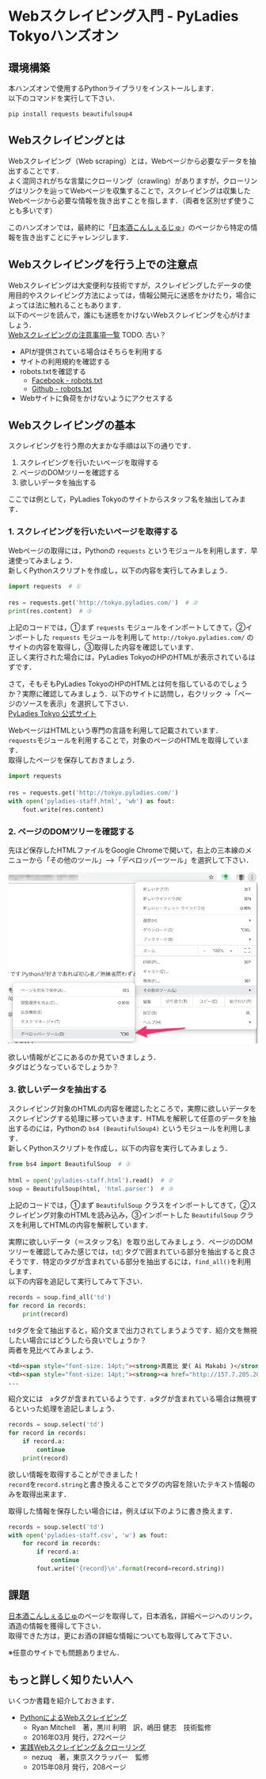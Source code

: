 # Webスクレイピング入門 - PyLadies Tokyoハンズオン

## 環境構築

本ハンズオンで使用するPythonライブラリをインストールします．  
以下のコマンドを実行して下さい．

```
pip install requests beautifulsoup4
```

## Webスクレイピングとは

Webスクレイピング（Web scraping）とは，Webページから必要なデータを抽出することです．  
よく混同されがちな言葉にクローリング（crawling）がありますが，クローリングはリンクを辿ってWebページを収集することで，スクレイピングは収集したWebページから必要な情報を抜き出すことを指します．（両者を区別せず使うことも多いです）

このハンズオンでは，最終的に「[日本酒こんしぇるじゅ](http://www.japan1000.com/sake/brand_list.php)」のページから特定の情報を抜き出すことにチャレンジします．

## Webスクレイピングを行う上での注意点

Webスクレイピングは大変便利な技術ですが，スクレイピングしたデータの使用目的やスクレイピング方法によっては，情報公開元に迷惑をかけたり，場合によっては法に触れることもあります．  
以下のページを読んで，誰にも迷惑をかけないWebスクレイピングを心がけましょう．  
[Webスクレイピングの注意事項一覧](http://qiita.com/nezuq/items/c5e827e1827e7cb29011) TODO. 古い？

- APIが提供されている場合はそちらを利用する
- サイトの利用規約を確認する
- robots.txtを確認する
  - [Facebook - robots.txt](https://www.facebook.com/robots.txt)
  - [Github - robots.txt](https://github.com/robots.txt)
- Webサイトに負荷をかけないようにアクセスする

## Webスクレイピングの基本

スクレイピングを行う際の大まかな手順は以下の通りです．

1. スクレイピングを行いたいページを取得する
2. ページのDOMツリーを確認する
3. 欲しいデータを抽出する

ここでは例として，PyLadies Tokyoのサイトからスタッフ名を抽出してみます．

### 1. スクレイピングを行いたいページを取得する

Webページの取得には，Pythonの `requests` というモジュールを利用します．早速使ってみましょう．  
新しくPythonスクリプトを作成し，以下の内容を実行してみましょう．

```python
import requests  # ①

res = requests.get('http://tokyo.pyladies.com/')  # ②
print(res.content)  # ③
```

上記のコードでは，①まず `requests` モジュールをインポートしてきて，②インポートした `requests` モジュールを利用して `http://tokyo.pyladies.com/` のサイトの内容を取得し，③取得した内容を確認しています．  
正しく実行された場合には，PyLadies TokyoのHPのHTMLが表示されているはずです．

さて，そもそもPyLadies TokyoのHPのHTMLとは何を指しているのでしょうか？実際に確認してみましょう．以下のサイトに訪問し，右クリック ->「ページのソースを表示」を選択して下さい．  
[PyLadies Tokyo 公式サイト](http://tokyo.pyladies.com/)

WebページはHTMLという専門の言語を利用して記載されています．  
`requests`モジュールを利用することで，対象のページのHTMLを取得しています．  
取得したページを保存しておきましょう．

```python
import requests

res = requests.get('http://tokyo.pyladies.com/')
with open('pyladies-staff.html', 'wb') as fout:
    fout.write(res.content)
```

### 2. ページのDOMツリーを確認する

先ほど保存したHTMLファイルをGoogle Chromeで開いて，右上の三本線のメニューから「その他のツール」-->「デベロッパーツール」を選択して下さい．

![](chrome.png)

欲しい情報がどこにあるのか見ていきましょう．  
タグはどうなっているでしょうか？

### 3. 欲しいデータを抽出する

スクレイピング対象のHTMLの内容を確認したところで，実際に欲しいデータをスクレイピングする処理に移っていきます．HTMLを解釈して任意のデータを抽出するのには，Pythonの `bs4 (BeautifulSoup4)` というモジュールを利用します．  
新しくPythonスクリプトを作成し，以下の内容を実行してみましょう．

```python
from bs4 import BeautifulSoup  # ①

html = open('pyladies-staff.html').read()  # ②
soup = BeautifulSoup(html, 'html.parser')  # ③
```

上記のコードでは，①まず `BeautifulSoup` クラスをインポートしてきて，②スクレイピング対象のHTMLを読み込み，③インポートした `BeautifulSoup` クラスを利用してHTMLの内容を解釈しています．

実際に欲しいデータ（＝スタッフ名）を取り出してみましょう．ページのDOMツリーを確認してみた感じでは，`td` タグで囲まれている部分を抽出すると良さそうです．特定のタグが含まれている部分を抽出するには，`find_all()`を利用します．  
以下の内容を追記して実行してみて下さい．

```python
records = soup.find_all('td')
for record in records:
    print(record)
```

`td`タグを全て抽出すると，紹介文まで出力されてしまうようです．紹介文を無視したい場合にはどうしたら良いでしょうか？  
両者を見比べてみましょう．

```html
<td><span style="font-size: 14pt;"><strong>真嘉比 愛( Ai Makabi )</strong></span></td>
<td><span style="font-size: 14pt;"><strong><a href="http://157.7.205.20/wp-content/uploads/2015/10/profile-150x150.png"><img alt="amacbee" class="size-medium wp-image-114 alignleft" height="160" src="http://157.7.205.20/wp-content/uploads/2015/10/profile-150x150.png" width="160"/></a></strong></span>PyLadies Tokyo 代表。株式会社VOYAGE GROUPにて、アドテクノロジー関連のデータ解析業務に従事。著書に「<a href$"http://www.amazon.co.jp/gp/product/4774177075/ref=as_li_tf_tl?ie=UTF8&amp;camp=247&amp;creative=1211&amp;creativeASIN=4774177075&amp;linkCode=as2&amp;tag=mayj37-22">Python ライブラリ厳選レシピ</a><img a$t="" border="0" height="1" src="http://ir-jp.amazon-adsystem.com/e/ir?t=mayj37-22&amp;l=as2&amp;o=9&amp;a=4774177075" style="border: none !important; margin: 0px !important;" width="1"/>」がある。</td>
...
```

紹介文には　`a`タグが含まれているようです．`a`タグが含まれている場合は無視するといった処理を追記しましょう．

```python
records = soup.select('td')
for record in records:
    if record.a:
        continue
    print(record)
```

欲しい情報を取得することができました！  
`record`を`record.string`と書き換えることでタグの内容を除いたテキスト情報のみを取得出来ます．

取得した情報を保存したい場合には，例えば以下のように書き換えます．

```python
records = soup.select('td')
with open('pyladies-staff.csv', 'w') as fout:
    for record in records:
        if record.a:
            continue
        fout.write('{record}\n'.format(record=record.string))
```

## 課題

[日本酒こんしぇるじゅ](http://www.japan1000.com/sake/brand_list.php)のページを取得して，日本酒名，詳細ページへのリンク，酒造の情報を獲得して下さい．  
取得できた方は，更にお酒の詳細な情報についても取得してみて下さい．

※任意のサイトでも問題ありません．

## もっと詳しく知りたい人へ

いくつか書籍を紹介しておきます．

- [PythonによるWebスクレイピング](https://www.oreilly.co.jp/books/9784873117614/)
  - Ryan Mitchell　著，黒川 利明　訳，嶋田 健志　技術監修
  - 2016年03月 発行，272ページ
- [実践Webスクレイピング＆クローリング](https://book.mynavi.jp/ec/products/detail/id=41408)
  - nezuq　著，東京スクラッパー　監修
  - 2015年08月 発行，208ページ
